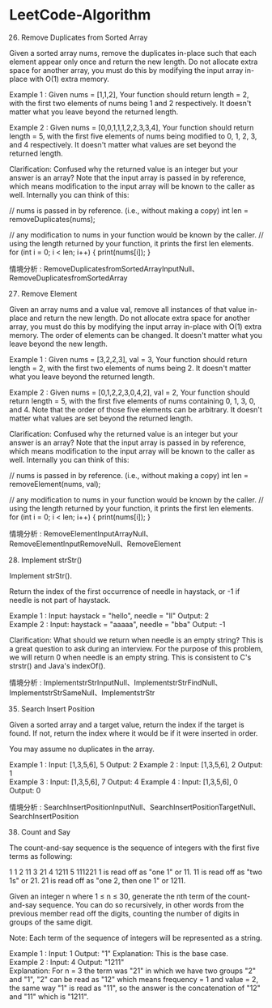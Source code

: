 # LeetCode-Algorithm
26. Remove Duplicates from Sorted Array </br>

Given a sorted array nums, remove the duplicates in-place such that each element appear only once and return the new length.
Do not allocate extra space for another array, you must do this by modifying the input array in-place with O(1) extra memory.

Example 1 : Given nums = [1,1,2],
Your function should return length = 2, with the first two elements of nums being 1 and 2 respectively.
It doesn't matter what you leave beyond the returned length.

Example 2 : Given nums = [0,0,1,1,1,2,2,3,3,4],
Your function should return length = 5, with the first five elements of nums being modified to 0, 1, 2, 3, and 4 respectively.
It doesn't matter what values are set beyond the returned length.

Clarification:
Confused why the returned value is an integer but your answer is an array?
Note that the input array is passed in by reference, which means modification to the input array will be known to the caller as well.
Internally you can think of this:

// nums is passed in by reference. (i.e., without making a copy)
int len = removeDuplicates(nums);

// any modification to nums in your function would be known by the caller.
// using the length returned by your function, it prints the first len elements.
for (int i = 0; i < len; i++) {
    print(nums[i]);
}

情境分析 : RemoveDuplicatesfromSortedArrayInputNull、RemoveDuplicatesfromSortedArray

27. Remove Element </br>

Given an array nums and a value val, remove all instances of that value in-place and return the new length.
Do not allocate extra space for another array, you must do this by modifying the input array in-place with O(1) extra memory.
The order of elements can be changed. It doesn't matter what you leave beyond the new length.

Example 1 : Given nums = [3,2,2,3], val = 3, Your function should return length = 2, with the first two elements of nums being 2.
It doesn't matter what you leave beyond the returned length.

Example 2 : Given nums = [0,1,2,2,3,0,4,2], val = 2, Your function should return length = 5, with the first five elements of nums containing 0, 1, 3, 0, and 4. Note that the order of those five elements can be arbitrary.
It doesn't matter what values are set beyond the returned length.

Clarification:
Confused why the returned value is an integer but your answer is an array?
Note that the input array is passed in by reference, which means modification to the input array will be known to the caller as well.
Internally you can think of this:

// nums is passed in by reference. (i.e., without making a copy)
int len = removeElement(nums, val);

// any modification to nums in your function would be known by the caller.
// using the length returned by your function, it prints the first len elements.
for (int i = 0; i < len; i++) {
    print(nums[i]);
}

情境分析 : RemoveElementInputArrayNull、RemoveElementInputRemoveNull、RemoveElement

28. Implement strStr() </br>

Implement strStr().

Return the index of the first occurrence of needle in haystack, or -1 if needle is not part of haystack.

Example 1 : Input: haystack = "hello", needle = "ll" Output: 2 </br>
Example 2 : Input: haystack = "aaaaa", needle = "bba" Output: -1 </br>

Clarification:
What should we return when needle is an empty string? This is a great question to ask during an interview.
For the purpose of this problem, we will return 0 when needle is an empty string. This is consistent to C's strstr() and Java's indexOf().

情境分析 : ImplementstrStrInputNull、ImplementstrStrFindNull、ImplementstrStrSameNull、ImplementstrStr

35. Search Insert Position </br>

Given a sorted array and a target value, return the index if the target is found. If not, return the index where it would be if it were inserted in order.

You may assume no duplicates in the array.

Example 1 : Input: [1,3,5,6], 5 Output: 2  Example 2 : Input: [1,3,5,6], 2 Output: 1 </br>
Example 3 : Input: [1,3,5,6], 7 Output: 4  Example 4 : Input: [1,3,5,6], 0 Output: 0 </br>

情境分析 : SearchInsertPositionInputNull、SearchInsertPositionTargetNull、SearchInsertPosition

38. Count and Say </br>

The count-and-say sequence is the sequence of integers with the first five terms as following:

1     1
2     11
3     21
4     1211
5     111221
1 is read off as "one 1" or 11.
11 is read off as "two 1s" or 21.
21 is read off as "one 2, then one 1" or 1211.

Given an integer n where 1 ≤ n ≤ 30, generate the nth term of the count-and-say sequence. You can do so recursively, in other words from the previous member read off the digits, counting the number of digits in groups of the same digit.

Note: Each term of the sequence of integers will be represented as a string.

Example 1 : Input: 1 Output: "1"  Explanation: This is the base case. </br>
Example 2 : Input: 4 Output: "1211" </br>
Explanation: For n = 3 the term was "21" in which we have two groups "2" and "1", "2" can be read as "12" which means frequency = 1 and value = 2, the same way "1" is read as "11", so the answer is the concatenation of "12" and "11" which is "1211".
